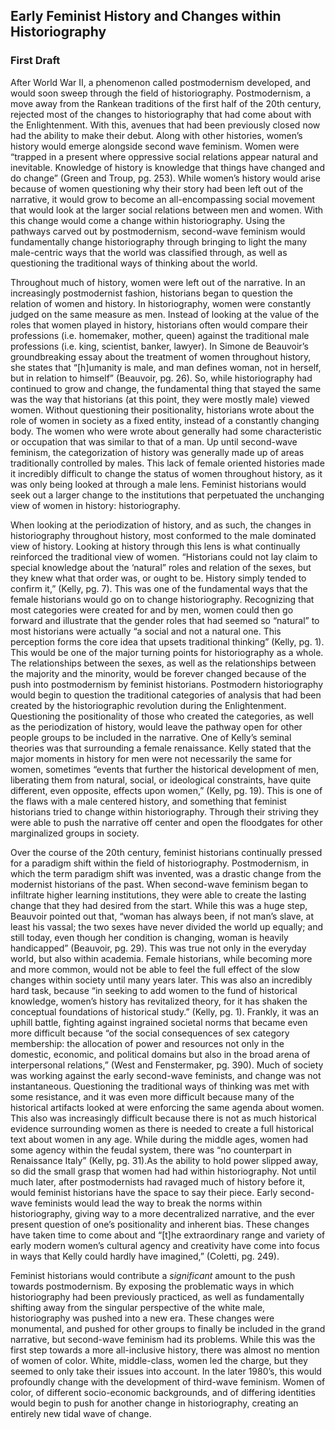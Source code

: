## Early Feminist History and Changes within Historiography 
### First Draft
After World War II, a phenomenon called postmodernism developed, and would soon sweep through the field of historiography. Postmodernism, a move away from the Rankean traditions of the first half of the 20th century, rejected most of the changes to historiography that had come about with the Enlightenment. With this, avenues that had been previously closed now had the ability to make their debut. Along with other histories, women’s history would emerge alongside second wave feminism. Women were “trapped in a present where oppressive social relations appear natural and inevitable. Knowledge of history is knowledge that things have changed and do change” (Green and Troup, pg. 253). While women’s history would arise because of women questioning why their story had been left out of the narrative, it would grow to become an all-encompassing social movement that would look at the larger social relations between men and women. With this change would come a change within historiography. Using the pathways carved out by postmodernism, second-wave feminism would fundamentally change historiography through bringing to light the many male-centric ways that the world was classified through, as well as questioning the traditional ways of thinking about the world. 

Throughout much of history, women were left out of the narrative. In an increasingly postmodernist fashion, historians began to question the relation of women and history. In historiography, women were constantly judged on the same measure as men. Instead of looking at the value of the roles that women played in history, historians often would compare their professions (i.e. homemaker, mother, queen) against the traditional male professions (i.e. king, scientist, banker, lawyer). In Simone de Beauvoir’s groundbreaking essay about the treatment of women throughout history, she states that “[h]umanity is male, and man defines woman, not in herself, but in relation to himself” (Beauvoir, pg. 26). So, while historiography had continued to grow and change, the fundamental thing that stayed the same was the way that historians (at this point, they were mostly male) viewed women. Without questioning their positionality, historians wrote about the role of women in society as a fixed entity, instead of a constantly changing body. The women who were wrote about generally had some characteristic or occupation that was similar to that of a man. Up until second-wave feminism, the categorization of history was generally made up of areas traditionally controlled by males. This lack of female oriented histories made it incredibly difficult to change the status of women throughout history, as it was only being looked at through a male lens. Feminist historians would seek out a larger change to the institutions that perpetuated the unchanging view of women in history: historiography.  

When looking at the periodization of history, and as such, the changes in historiography throughout history, most conformed to the male dominated view of history. Looking at history through this lens is what continually reinforced the traditional view of women. “Historians could not lay claim to special knowledge about the ‘natural” roles and relation of the sexes, but they knew what that order was, or ought to be. History simply tended to confirm it,” (Kelly, pg. 7). This was one of the fundamental ways that the female historians would go on to change historiography. Recognizing that most categories were created for and by men, women could then go forward and illustrate that the gender roles that had seemed so “natural” to most historians were actually “a social and not a natural one. This perception forms the core idea that upsets traditional thinking” (Kelly, pg. 1). This would be one of the major turning points for historiography as a whole. The relationships between the sexes, as well as the relationships between the majority and the minority, would be forever changed because of the push into postmodernism by feminist historians. Postmodern historiography would begin to question the traditional categories of analysis that had been created by the historiographic revolution during the Enlightenment. Questioning the positionality of those who created the categories, as well as the periodization of history, would leave the pathway open for other people groups to be included in the narrative. One of Kelly’s seminal theories was that surrounding a female renaissance. Kelly stated that the major moments in history for men were not necessarily the same for women, sometimes “events that further the historical development of men, liberating them from natural, social, or ideological constraints, have quite different, even opposite, effects upon women,” (Kelly, pg. 19). This is one of the flaws with a male centered history, and something that feminist historians tried to change within historiography. Through their striving they were able to push the narrative off center and open the floodgates for other marginalized groups in society. 

Over the course of the 20th century, feminist historians continually pressed for a paradigm shift within the field of historiography. Postmodernism, in which the term paradigm shift was invented, was a drastic change from the modernist historians of the past. When second-wave feminism began to infiltrate higher learning institutions, they were able to create the lasting change that they had desired from the start. While this was a huge step, Beauvoir pointed out that, “woman has always been, if not man’s slave, at least his vassal; the two sexes have never divided the world up equally; and still today, even though her condition is changing, woman is heavily handicapped” (Beauvoir, pg. 29). This was true not only in the everyday world, but also within academia. Female historians, while becoming more and more common, would not be able to feel the full effect of the slow changes within society until many years later. This was also an incredibly hard task, because “in seeking to add women to the fund of historical knowledge, women’s history has revitalized theory, for it has shaken the conceptual foundations of historical study.” (Kelly, pg. 1). Frankly, it was an uphill battle, fighting against ingrained societal norms that became even more difficult because “of the social consequences of sex category membership: the allocation of power and resources not only in the domestic, economic, and political domains but also in the broad arena of interpersonal relations,” (West and Fenstermaker, pg. 390). Much of society was working against the early second-wave feminists, and change was not instantaneous. Questioning the traditional ways of thinking was met with some resistance, and it was even more difficult because many of the historical artifacts looked at were enforcing the same agenda about women. This also was increasingly difficult because there is not as much historical evidence surrounding women as there is needed to create a full historical text about women in any age. While during the middle ages, women had some agency within the feudal system, there was “no counterpart in Renaissance Italy” (Kelly, pg. 31).As the ability to hold power slipped away, so did the small grasp that women had had within historiography. Not until much later, after postmodernists had ravaged much of history before it, would feminist historians have the space to say their piece. Early second-wave feminists would lead the way to break the norms within historiography, giving way to a more decentralized narrative, and the ever present question of one’s positionality and inherent bias. These changes have taken time to come about and “[t]he extraordinary range and variety of early modern women’s cultural agency and creativity have come into focus in ways that Kelly could hardly have imagined,” (Coletti, pg. 249).

Feminist historians would contribute a *significant* amount to the push towards postmodernism. By exposing the problematic ways in which historiography had been previously practiced, as well as fundamentally shifting away from the singular perspective of the white male, historiography was pushed into a new era. These changes were monumental, and pushed for other groups to finally be included in the grand narrative, but second-wave feminism had its problems. While this was the first step towards a more all-inclusive history, there was almost no mention of women of color. White, middle-class, women led the charge, but they seemed to only take their issues into account. In the later 1980’s, this would profoundly change with the development of third-wave feminism. Women of color, of different socio-economic backgrounds, and of differing identities would begin to push for another change in historiography, creating an entirely new tidal wave of change. 

